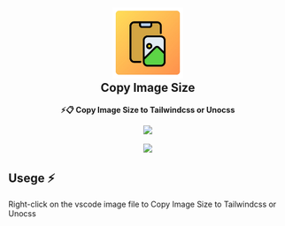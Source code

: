 <!-- # Copy Image Size -->

<h2 align="center"><img src="./icon.png" height="128" /><br />Copy Image Size</h2>
<p align="center"><strong>⚡️📋 Copy Image Size to Tailwindcss or Unocss
</strong></p>
<p align=center>
<a href="https://marketplace.visualstudio.com/items?itemName=mguellsegarra.highlight-on-copy"><img src="https://img.shields.io/visual-studio-marketplace/v/lizyChy0329.copy-image-size?label=Visual%20Studio%20Marketplace&color=%25234c1&link=https%3A%2F%2Fgithub.com%2FlizyChy0329%2Fvscode-copy-image-size
"></a>
</p>

<p align=center>
<img src="https://files.catbox.moe/098w4t.png" />
</p>

## Usege ⚡️

Right-click on the vscode image file to Copy Image Size to Tailwindcss or Unocss
